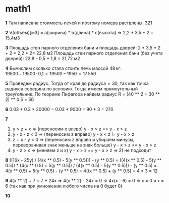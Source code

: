 # math1
**1**
Там написана стоимость печей и поэтому номера раствлены: 321

**2**
V(объём)[м3] = a(ширина) * b(длина) * c(высота) => 2,2 * 3,5 * 2 = 15,4м3

**3**
Площадь стен парного отделения бани и площадь дверей:
2 * 3,5 * 2 + 2 * 2,2 * 2= 22,8 м2
Площадь стен парного отделения бани (без учета дверей):
22,8 - 0,5 * 1,8 = 21,72 м2

**4**
Вычислим сколько стала стоить печь массой 48 кг: 19500 − 19500 · 0,1  =  19500 − 1950  =  17 550

**5**
Проведем радиус. Тогда от края до радиуса  =  30, так как точка радиуса середина по условию. Тогда имеем прямоугольный треугольник. По теореме Пифагора найдем радиус R = (40 ** 2 + 30 ** 2) ** 0.5 = 50

**6**
0.03 * 0.3 * 30000 = 0.03 * 9000 = 90 * 3 = 270

**7**
1) y > z + x => (переносим x влево) y - x > z == y - x > z
2) y - x - z < 0 => (переносим z вправо) y - x < z != y - x > z
3) z + x - y < 0 => (переносим z вправо и убираем минусы, переворачивая знак меньше на знак больше) y - x > z == y - x > z
4) y - z > x => (меняем z и x) y - x > z == y - x > z
=> 2) не подходит

**8**
((16x - 25y) / (4(x ** 0.5) - 5(y ** 0.5))) - (y ** 0.5) = ((4(x ** 0.5) - 5(y ** 0.5)) * (4(x ** 0.5) + 5(y ** 0.5)) / (4(x ** 0.5) - 5(y ** 0.5))) - (y ** 0.5) = 4(x ** 0.5) + 5(y ** 0.5) - (y ** 0.5) = 4((x ** 0.5) + (y ** 0.5) = 4 * 3 = 12

**9**
4(x ** 2) + 7 = 7 + 24x => 4(x ** 2) - 24x = 0 => 4x(x - 6) = 0 => x = 0 и x = 6 (так как при умножении любого числа на 0 будет 0)

**10**


